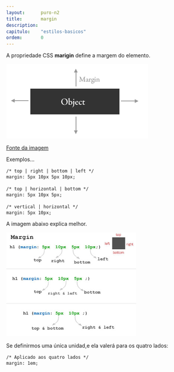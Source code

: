 ```yaml
---
layout:      puro-n2
title:       margin
description: 
capitulo:    "estilos-basicos"
ordem:       0
---
```


A propriedade CSS __marigin__ define a margem do elemento.

![CSS marigin](margin-css.gif "CSS marigin" )

[Fonte da imagem](http://www.ironpaper.com/current/2009/09/css-margin-web-design-help/#.VYhtU6PSOis "link-externo")

Exemplos...


    /* top | right | bottom | left */
    margin: 5px 10px 5px 10px;

    /* top | horizontal | bottom */
    margin: 5px 10px 5px; 

    /* vertical | horizontal */
    margin: 5px 10px;


A imagem abaixo explica melhor.

![exemplos da propriedade CSS marigin](margin-css-shorthand.jpg "exemplos da propriedade CSS marigin")

Se definirmos uma única unidad,e ela valerá para os quatro lados:

    /* Aplicado aos quatro lados */
    margin: 1em;
